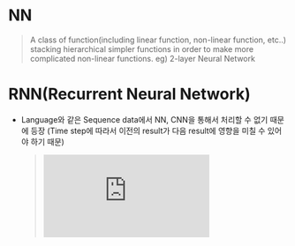 # NN
> A class of function(including linear function, non-linear function, etc..) stacking hierarchical simpler functions in order to make more complicated non-linear functions.
eg) 2-layer Neural Network


# RNN(Recurrent Neural Network)
  * Language와 같은 Sequence data에서 NN, CNN을 통해서 처리할 수 없기 때문에 등장
  (Time step에 따라서 이전의 result가 다음 result에 영향을 미칠 수 있어야 하기 때문)
  	
  	> ![equation](https://latex.codecogs.com/gif.latex?a%3Db)


<!--stackedit_data:
eyJoaXN0b3J5IjpbNzE5NTEwNjc0LDg0NzIzNDQzMCwtMjEwNT
UzNDQwMSwtODE0MTM2ODI2LDIxMjc5MzAwMzZdfQ==
-->